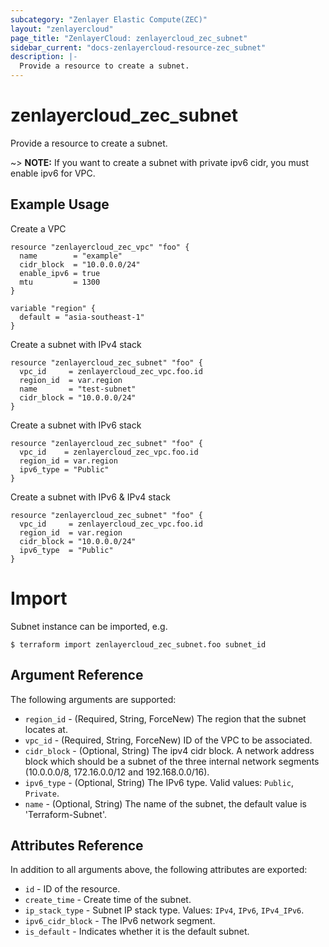 ```yaml
---
subcategory: "Zenlayer Elastic Compute(ZEC)"
layout: "zenlayercloud"
page_title: "ZenlayerCloud: zenlayercloud_zec_subnet"
sidebar_current: "docs-zenlayercloud-resource-zec_subnet"
description: |-
  Provide a resource to create a subnet.
---
```


# zenlayercloud_zec_subnet

Provide a resource to create a subnet.

~> **NOTE:** If you want to create a subnet with private ipv6 cidr, you must enable ipv6 for VPC.

## Example Usage

Create a VPC

```hcl
resource "zenlayercloud_zec_vpc" "foo" {
  name        = "example"
  cidr_block  = "10.0.0.0/24"
  enable_ipv6 = true
  mtu         = 1300
}

variable "region" {
  default = "asia-southeast-1"
}
```

Create a subnet with IPv4 stack

```hcl
resource "zenlayercloud_zec_subnet" "foo" {
  vpc_id     = zenlayercloud_zec_vpc.foo.id
  region_id  = var.region
  name       = "test-subnet"
  cidr_block = "10.0.0.0/24"
}
```

Create a subnet with IPv6 stack

```hcl
resource "zenlayercloud_zec_subnet" "foo" {
  vpc_id    = zenlayercloud_zec_vpc.foo.id
  region_id = var.region
  ipv6_type = "Public"
}
```

Create a subnet with IPv6 & IPv4 stack

```hcl
resource "zenlayercloud_zec_subnet" "foo" {
  vpc_id     = zenlayercloud_zec_vpc.foo.id
  region_id  = var.region
  cidr_block = "10.0.0.0/24"
  ipv6_type  = "Public"
}
```

# Import

Subnet instance can be imported, e.g.

```hcl
$ terraform import zenlayercloud_zec_subnet.foo subnet_id
```

## Argument Reference

The following arguments are supported:

* `region_id` - (Required, String, ForceNew) The region that the subnet locates at.
* `vpc_id` - (Required, String, ForceNew) ID of the VPC to be associated.
* `cidr_block` - (Optional, String) The ipv4 cidr block. A network address block which should be a subnet of the three internal network segments (10.0.0.0/8, 172.16.0.0/12 and 192.168.0.0/16).
* `ipv6_type` - (Optional, String) The IPv6 type. Valid values: `Public`, `Private`.
* `name` - (Optional, String) The name of the subnet, the default value is 'Terraform-Subnet'.

## Attributes Reference

In addition to all arguments above, the following attributes are exported:

* `id` - ID of the resource.
* `create_time` - Create time of the subnet.
* `ip_stack_type` - Subnet IP stack type. Values: `IPv4`, `IPv6`, `IPv4_IPv6`.
* `ipv6_cidr_block` - The IPv6 network segment.
* `is_default` - Indicates whether it is the default subnet.


